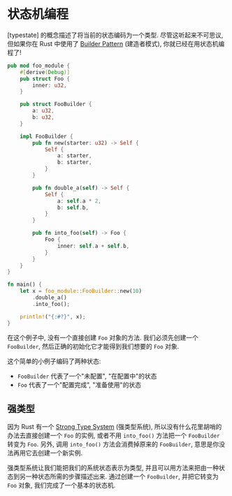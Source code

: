 # 状态机编程

[typestate] 的概念描述了将当前的状态编码为一个类型. 尽管这听起来不可思议, 但如果你在 Rust 中使用了 [Builder Pattern] (建造者模式), 你就已经在用状态机编程了!

[typestates]: https://en.wikipedia.org/wiki/Typestate_analysis
[Builder Pattern]: https://doc.rust-lang.org/1.0.0/style/ownership/builders.html

```rust
pub mod foo_module {
    #[derive(Debug)]
    pub struct Foo {
        inner: u32,
    }

    pub struct FooBuilder {
        a: u32,
        b: u32,
    }

    impl FooBuilder {
        pub fn new(starter: u32) -> Self {
            Self {
                a: starter,
                b: starter,
            }
        }

        pub fn double_a(self) -> Self {
            Self {
                a: self.a * 2,
                b: self.b,
            }
        }

        pub fn into_foo(self) -> Foo {
            Foo {
                inner: self.a + self.b,
            }
        }
    }
}

fn main() {
    let x = foo_module::FooBuilder::new(10)
        .double_a()
        .into_foo();

    println!("{:#?}", x);
}
```

在这个例子中, 没有一个直接创建 `Foo` 对象的方法. 我们必须先创建一个 `FooBuilder`, 然后正确的初始化它才能得到我们想要的 `Foo` 对象.

这个简单的小例子编码了两种状态:

- `FooBuilder` 代表了一个"未配置", "在配置中"的状态
- `Foo` 代表了一个"配置完成", "准备使用"的状态

## 强类型

因为 Rust 有一个 [Strong Type System] (强类型系统), 所以没有什么花里胡哨的办法去直接创建一个 `Foo` 的实例, 或者不用 `into_foo()` 方法把一个 `FooBuilder` 转变为 `Foo`. 另外, 调用 `into_foo()` 方法会消费掉原来的 `FooBuilder`, 意思是你没法再用它去创建一个新实例.

[Strong Type System]: https://en.wikipedia.org/wiki/Strong_and_weak_typing

强类型系统让我们能把我们的系统状态表示为类型, 并且可以用方法来把由一种状态到另一种状态所需的步骤描述出来. 通过创建一个 `FooBuilder`, 并把它转变为 `Foo` 对象, 我们完成了一个基本的状态机.
